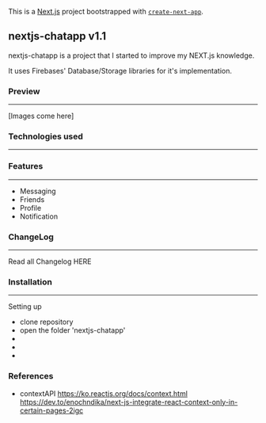 This is a [Next.js](https://nextjs.org/) project bootstrapped with [`create-next-app`](https://github.com/vercel/next.js/tree/canary/packages/create-next-app).

## nextjs-chatapp v1.1

nextjs-chatapp is a project that I started to improve my NEXT.js knowledge.

It uses Firebases' Database/Storage libraries for it's implementation.

### Preview

---

[Images come here]

### Technologies used

---

### Features

---

- Messaging
- Friends
- Profile
- Notification

### ChangeLog

---

Read all Changelog HERE

### Installation

---

Setting up

- clone repository
- open the folder 'nextjs-chatapp'
-
-
-

### References

- contextAPI
  https://ko.reactjs.org/docs/context.html
  https://dev.to/enochndika/next-js-integrate-react-context-only-in-certain-pages-2igc
